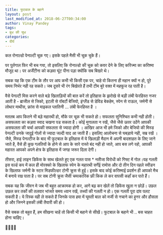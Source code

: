 ```yaml
---
title: फुटबाल के बहाने
layout: post
last_modified_at: 2018-06-27T00:34:00
author: Vinay Pandey
tags:
- बुध की सुध
categories:
- दीर्घ
---
```

कल रोनाल्डो पेनाल्टी चूक गए।
इसके पहले मैसी भी चूक चुके हैं।

पर पुर्तगाल फिर भी बच गया, तो इसलिए कि रोनाल्डो की चूक को कवर देने के लिए करिज्मा का करिश्मा मौजूद था। पर अर्जेंटीना को कड़वा घूंट पीना पड़ा क्योंकि सब बिखरे थे। 

सबक यह कि एक टीम के तौर पर आप कभी भी किसी एक पर, चाहे वो कितना ही महान क्यों न हो, पूरे समय निर्भर नही रह सकते। जब दूसरे भी रंग बिखेरते हैं तभी टीम बुरे वक्त में महफूज रह पाती है।

 वैसे पेनल्टी मिस करने वाले बड़े खिलाड़ियों की बात करें तो इतिहास के झरोखे से बड़ी लंबी फेरहिस्त नजर आती है - ब्राजील से जिको, इटली से रॉबर्टो बेजियो, इंग्लैंड से डेविड बेकहेम, स्पेन से राऊल, जर्मनी से लोथार माथीस, फ्रांस से माइकल प्लातिनी  ... लंबी फेरहिस्त है ।

मतलब आप कितने भी बड़े महारथी हो, मौके पर चूक भी सकते हो। सफलता सुनिश्चित कभी नही होती। असफलता का कड़वा स्वाद चखना पड सकता है। कोई मुगालता न रखें, जैसे जैसे ऊपर उठेंगे आपकी असफलता की चर्चा आपकी सफलता से ज्यादा होगी । आखिर आज भी हमे जिको और बेजियो की मिस्ड पेनल्टी उनके जादुई गोलों से ज्यादा जल्दी याद आ जाती हैं। इसलिए आलोचना से घबड़ाये नही, सब्र रखें । जैसे,  मिस्ड पेनल्टीज के बाद भी फुटबाल के इतिहास में ये खिलाड़ी मैदान में अपनी बादशाहत के लिए जाने जाते है, वैसे ही कुछ गलतियों के होने से आप के सारे रास्ते बंद नही हो जाते, आप बस लगे रहो, आपकी महारत आपको  अपने क्षेत्र के इतिहास में जगह जरूर दिला देगी। 

तीसरा, हाई लाइन डिफेंस के साथ खेलते हुए एक गलत पास * नतीजा विरोधी को गिफ्ट में गोल।यह गलती इस वर्ल्ड कप में कल ही मोरक्को के खिलाफ स्पेन के महारथी सर्गेई रामोस और दो तीन दिन पहले स्वीडन के खिलाफ जर्मनी के स्टार मिडफील्डर टोनी क्रूस से हुई। इसके बाद कोई करिश्माई प्रदर्शन ही आपको मैच में बनाये रख पाता है। पर सब टोनी क्रूस जैसी चमत्कारिक फ्री किक ले कर वापसी कहाँ कर  पाते हैं। 

सबक यह कि जीवन मे जब भी बहुत आक्रामक हो कर, आगे बढ़ कर खेलें तो डिफेंस खुला न छोड़ें। उछल उछल कर तर्को की तलवार भांजते समय ध्यान रखें, तथ्यों की गलती न हो। एक गलती पूरा दांव पलट सकती है।  ये रिस्क वही ले सकते हैं जिनके पास हवा में घूमती बाल को मर्जी से नचाने का हुनर और हौसला हो और जिनने इसकी लंबी तैयारी की हो। 

वैसे सबक तो बहुत हैं, 
हम सीखना चाहें तो किसी भी बहाने से सीखें। 
फुटबाल के बहाने भी .. 
बस चाहत होना चाहिए। 

🙏🌷🌷🙏


